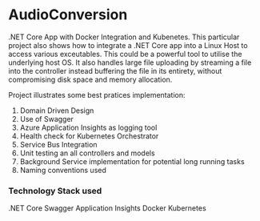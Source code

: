 # AudioConversion
.NET Core App with Docker Integration and Kubenetes. This particular project also shows how to integrate a .NET Core app into a Linux Host to access various exceutables. This could be a powerful tool to utilise the underlying host OS. It also handles large file uploading by streaming a file into the controller instead buffering the file in its entirety, without compromising disk space and memory allocation. 

Project illustrates some best pratices implementation:

1.  Domain Driven Design
2.  Use of Swagger
3.  Azure Application Insights as logging tool
4.  Health check for Kubernetes Orchestrator
5.  Service Bus Integration
6.  Unit testing an all controllers and models
7.  Background Service implementation for potential long running tasks
8.  Naming conventions used 

### Technology Stack used
.NET Core
Swagger
Application Insights
Docker
Kubernetes



